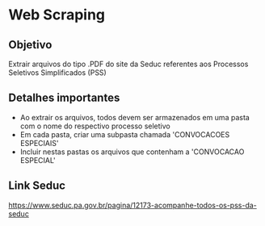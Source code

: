 # Web Scraping

## Objetivo

Extrair arquivos do tipo .PDF do site da Seduc referentes aos Processos Seletivos Simplificados (PSS)

## Detalhes importantes

- Ao extrair os arquivos, todos devem ser armazenados em uma pasta com o nome do respectivo processo seletivo
- Em cada pasta, criar uma subpasta chamada 'CONVOCACOES ESPECIAIS'
- Incluir nestas pastas os arquivos que contenham a 'CONVOCACAO ESPECIAL'

## Link Seduc

https://www.seduc.pa.gov.br/pagina/12173-acompanhe-todos-os-pss-da-seduc
